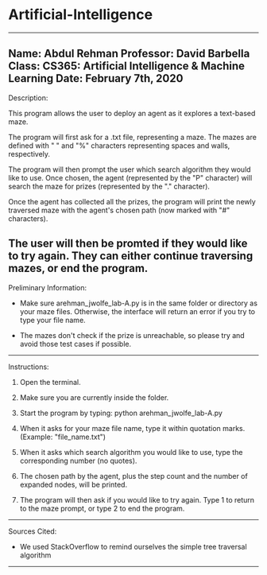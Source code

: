 # Artificial-Intelligence
-------------------------------------------------------------------------------
Name:          Abdul Rehman 
Professor:     David Barbella
Class:         CS365: Artificial Intelligence & Machine Learning
Date:          February 7th, 2020
-------------------------------------------------------------------------------
Description:

This program allows the user to deploy an agent as it explores a text-based
maze. 

The program will first ask for a .txt file, representing a maze. The mazes are
defined with " " and "%" characters representing spaces and walls, respectively.

The program will then prompt the user which search algorithm they would like to
use. Once chosen, the agent (represented by the "P" character) will search the
maze for prizes (represented by the "." character).

Once the agent has collected all the prizes, the program will print the newly
traversed maze with the agent's chosen path (now marked with "#" characters).

The user will then be promted if they would like to try again. They can either
continue traversing mazes, or end the program.
-------------------------------------------------------------------------------
Preliminary Information:

   - Make sure arehman_jwolfe_lab-A.py is in the same folder or directory as
     your maze files. Otherwise, the interface will return an error if you 
     try to type your file name.
  
   - The mazes don't check if the prize is unreachable, so please try and
     avoid those test cases if possible.
-------------------------------------------------------------------------------
Instructions:

   1. Open the terminal.

   2. Make sure you are currently inside the folder.

   3. Start the program by typing: python arehman_jwolfe_lab-A.py

   4. When it asks for your maze file name, type it within quotation
      marks. (Example: "file_name.txt")

   5. When it asks which search algorithm you would like to use, type 
      the corresponding number (no quotes).

   6. The chosen path by the agent, plus the step count and the number of
      expanded nodes, will be printed.
      
   7. The program will then ask if you would like to try again. Type 1 to
      return to the maze prompt, or type 2 to end the program.
-------------------------------------------------------------------------------
Sources Cited:
   - We used StackOverflow to remind ourselves the simple tree traversal algorithm
-------------------------------------------------------------------------------
